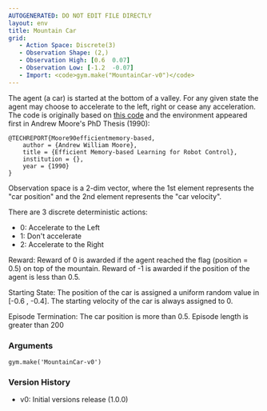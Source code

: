 ```yaml
---
AUTOGENERATED: DO NOT EDIT FILE DIRECTLY
layout: env
title: Mountain Car
grid:
   - Action Space: Discrete(3)
   - Observation Shape: (2,)
   - Observation High: [0.6  0.07]
   - Observation Low: [-1.2  -0.07]
   - Import: <code>gym.make("MountainCar-v0")</code>
---
```

The agent (a car) is started at the bottom of a valley. For any given state
the agent may choose to accelerate to the left, right or cease any
acceleration. The code is originally based on [this code](http://incompleteideas.net/MountainCar/MountainCar1.cp)
and the environment appeared first in Andrew Moore's PhD Thesis (1990):
```
@TECHREPORT{Moore90efficientmemory-based,
    author = {Andrew William Moore},
    title = {Efficient Memory-based Learning for Robot Control},
    institution = {},
    year = {1990}
}
```

Observation space is a 2-dim vector, where the 1st element represents the "car position" and the 2nd element represents the "car velocity".

There are 3 discrete deterministic actions:
- 0: Accelerate to the Left
- 1: Don't accelerate
- 2: Accelerate to the Right

Reward: Reward of 0 is awarded if the agent reached the flag
(position = 0.5) on top of the mountain. Reward of -1 is awarded if the position of the agent is less than 0.5.

Starting State: The position of the car is assigned a uniform random value in [-0.6 , -0.4]. The starting velocity of the car is always assigned to 0.

Episode Termination: The car position is more than 0.5. Episode length is greater than 200



### Arguments

```
gym.make('MountainCar-v0')
```

### Version History

* v0: Initial versions release (1.0.0)